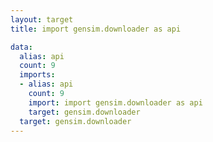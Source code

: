 ```yaml
---
layout: target
title: import gensim.downloader as api

data:
  alias: api
  count: 9
  imports:
  - alias: api
    count: 9
    import: import gensim.downloader as api
    target: gensim.downloader
  target: gensim.downloader
---
```

